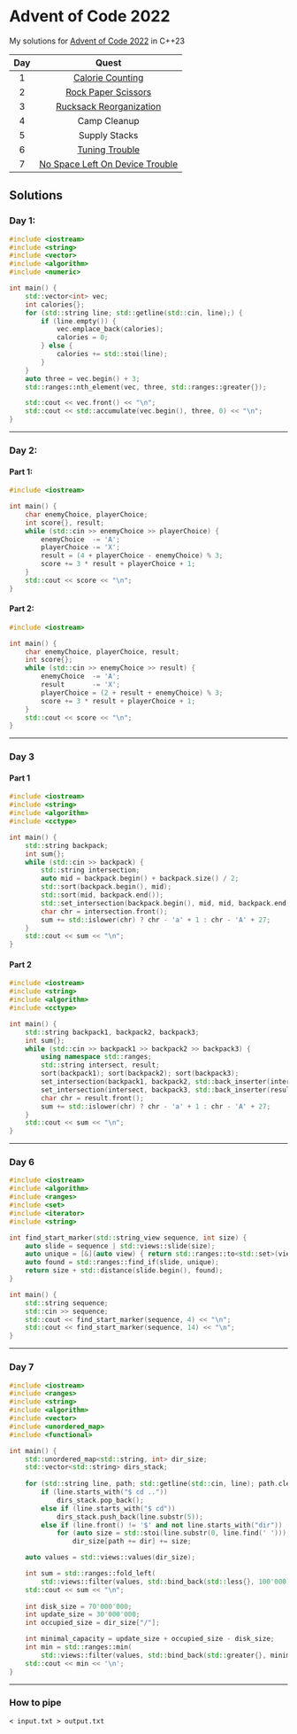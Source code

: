 # Advent of Code 2022

My solutions for [Advent of Code 2022](https://adventofcode.com/2022/) in C++23

| Day |            Quest                     |
| :-: | :----------------------------------: |
|  1  | [Calorie Counting][1]                |
|  2  | [Rock Paper Scissors][2]             |
|  3  | [Rucksack Reorganization][3]         |
|  4  | Camp Cleanup                         |
|  5  | Supply Stacks                        |
|  6  | [Tuning Trouble][6]                  |
|  7  | [No Space Left On Device Trouble][7] |

## Solutions
### Day 1: 
```cpp
#include <iostream>
#include <string>
#include <vector>
#include <algorithm>
#include <numeric>

int main() {
    std::vector<int> vec;
    int calories{};
    for (std::string line; std::getline(std::cin, line);) {
        if (line.empty()) {
            vec.emplace_back(calories);
            calories = 0;
        } else {
            calories += std::stoi(line);
        }
    }
    auto three = vec.begin() + 3;
    std::ranges::nth_element(vec, three, std::ranges::greater{});

    std::cout << vec.front() << "\n";
    std::cout << std::accumulate(vec.begin(), three, 0) << "\n";
}
```
---
### Day 2:
#### Part 1:
```cpp
#include <iostream>

int main() {
    char enemyChoice, playerChoice;
    int score{}, result;
    while (std::cin >> enemyChoice >> playerChoice) {
        enemyChoice  -= 'A';
        playerChoice -= 'X';
        result = (4 + playerChoice - enemyChoice) % 3;
        score += 3 * result + playerChoice + 1;
    }
    std::cout << score << "\n";
}
```
#### Part 2:
```cpp
#include <iostream>

int main() {
    char enemyChoice, playerChoice, result;
    int score{};
    while (std::cin >> enemyChoice >> result) {
        enemyChoice  -= 'A';
        result       -= 'X';
        playerChoice = (2 + result + enemyChoice) % 3; 
        score += 3 * result + playerChoice + 1;
    }
    std::cout << score << "\n";
}
```
---
### Day 3
#### Part 1
```cpp
#include <iostream>
#include <string>
#include <algorithm>
#include <cctype>

int main() {
    std::string backpack;
    int sum{};
    while (std::cin >> backpack) {
        std::string intersection;
        auto mid = backpack.begin() + backpack.size() / 2;
        std::sort(backpack.begin(), mid);
        std::sort(mid, backpack.end());
        std::set_intersection(backpack.begin(), mid, mid, backpack.end(), std::back_inserter(intersection));
        char chr = intersection.front();
        sum += std::islower(chr) ? chr - 'a' + 1 : chr - 'A' + 27;
    }
    std::cout << sum << "\n";
}
```
#### Part 2
```cpp
#include <iostream>
#include <string>
#include <algorithm>
#include <cctype>

int main() {
    std::string backpack1, backpack2, backpack3;
    int sum{};
    while (std::cin >> backpack1 >> backpack2 >> backpack3) {
        using namespace std::ranges;
        std::string intersect, result;
        sort(backpack1); sort(backpack2); sort(backpack3);
        set_intersection(backpack1, backpack2, std::back_inserter(intersect));
        set_intersection(intersect, backpack3, std::back_inserter(result));
        char chr = result.front();
        sum += std::islower(chr) ? chr - 'a' + 1 : chr - 'A' + 27;
    }
    std::cout << sum << "\n";
}
```
---
### Day 6
```cpp
#include <iostream>
#include <algorithm>
#include <ranges>
#include <set>
#include <iterator>
#include <string>

int find_start_marker(std::string_view sequence, int size) {
    auto slide = sequence | std::views::slide(size);
    auto unique = [&](auto view) { return std::ranges::to<std::set>(view).size() == size; };
    auto found = std::ranges::find_if(slide, unique);
    return size + std::distance(slide.begin(), found);
}

int main() {
    std::string sequence;
    std::cin >> sequence;
    std::cout << find_start_marker(sequence, 4) << "\n";
    std::cout << find_start_marker(sequence, 14) << "\n";
}    
```
---
### Day 7
```cpp
#include <iostream>     
#include <ranges> 
#include <string> 
#include <algorithm> 
#include <vector> 
#include <unordered_map>
#include <functional> 

int main() { 
    std::unordered_map<std::string, int> dir_size;
    std::vector<std::string> dirs_stack;
    
    for (std::string line, path; std::getline(std::cin, line); path.clear())
        if (line.starts_with("$ cd .."))
            dirs_stack.pop_back();
        else if (line.starts_with("$ cd"))
            dirs_stack.push_back(line.substr(5));
        else if (line.front() != '$' and not line.starts_with("dir"))
            for (auto size = std::stoi(line.substr(0, line.find(' '))); auto& dir : dirs_stack)
                dir_size[path += dir] += size;

    auto values = std::views::values(dir_size);

    int sum = std::ranges::fold_left(
        std::views::filter(values, std::bind_back(std::less{}, 100'000)), 0, std::plus{});
    std::cout << sum << "\n";
    
    int disk_size = 70'000'000;
    int update_size = 30'000'000;
    int occupied_size = dir_size["/"];

    int minimal_capacity = update_size + occupied_size - disk_size;
    int min = std::ranges::min(
        std::views::filter(values, std::bind_back(std::greater{}, minimal_capacity)));
    std::cout << min << '\n';
}
```
---
### How to pipe
```
< input.txt > output.txt
```

[1]: #day-1 
[2]: #day-2
[3]: #day-3


[6]: #day-6
[7]: #day-7
